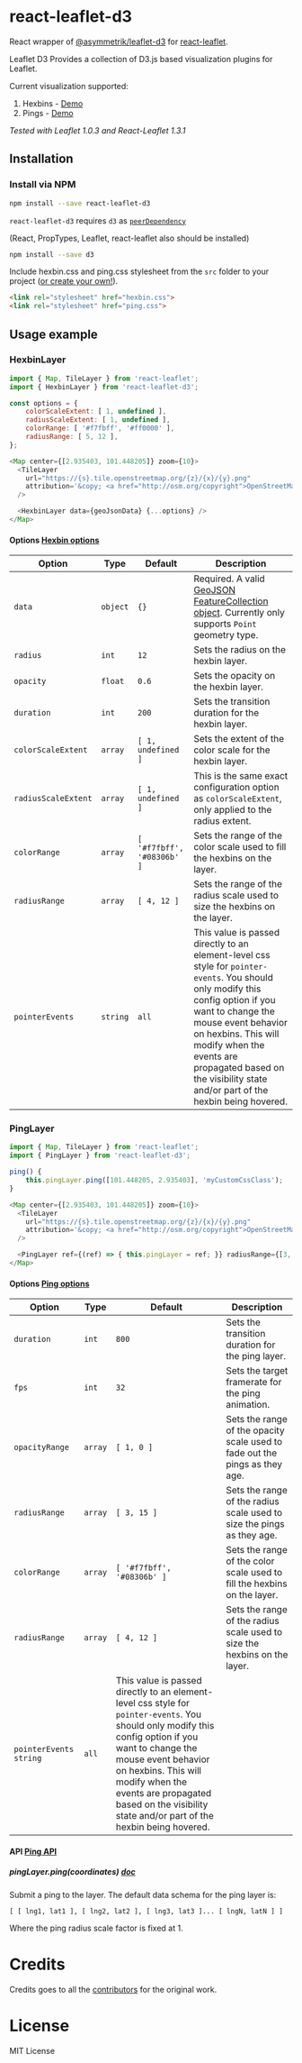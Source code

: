 # react-leaflet-d3

React wrapper of [@asymmetrik/leaflet-d3](https://github.com/Asymmetrik/leaflet-d3)
for [react-leaflet](https://github.com/PaulLeCam/react-leaflet).

Leaflet D3 Provides a collection of D3.js based visualization plugins for Leaflet.

Current visualization supported:
1. Hexbins - [Demo](https://jsfiddle.net/m_hasbie/g539zzee/)
1. Pings - [Demo](https://jsfiddle.net/m_hasbie/04nzqhu4/)

*Tested with Leaflet 1.0.3 and React-Leaflet 1.3.1*


## Installation

### Install via NPM

```bash
npm install --save react-leaflet-d3
```

`react-leaflet-d3` requires `d3` as [`peerDependency`](https://docs.npmjs.com/files/package.json#peerdependencies)

(React, PropTypes, Leaflet, react-leaflet also should be installed)
```bash
npm install --save d3
```

Include hexbin.css and ping.css stylesheet from the `src` folder to your project ([or create your own!](https://github.com/Asymmetrik/leaflet-d3#styling-1)).

```html
<link rel="stylesheet" href="hexbin.css">
<link rel="stylesheet" href="ping.css">
```

## Usage example

### HexbinLayer

```javascript
import { Map, TileLayer } from 'react-leaflet';
import { HexbinLayer } from 'react-leaflet-d3';

const options = {
	colorScaleExtent: [ 1, undefined ],
	radiusScaleExtent: [ 1, undefined ],
	colorRange: [ '#f7fbff', '#ff0000' ],
	radiusRange: [ 5, 12 ],
};

<Map center={[2.935403, 101.448205]} zoom={10}>
  <TileLayer
    url="https://{s}.tile.openstreetmap.org/{z}/{x}/{y}.png"
    attribution='&copy; <a href="http://osm.org/copyright">OpenStreetMap</a> contributors'
  />

  <HexbinLayer data={geoJsonData} {...options} />
</Map>
```

#### Options [Hexbin options](https://github.com/Asymmetrik/leaflet-d3#options)

Option          | Type      | Default | Description
--------------- | --------- | ------- | -------------
`data`          | `object`  | `{}`    | Required. A valid [GeoJSON FeatureCollection object](http://geojson.org/geojson-spec.html). Currently only supports `Point` geometry type.
`radius`        | `int`     | `12`    | Sets the radius on the hexbin layer.
`opacity`       | `float`   | `0.6`   | Sets the opacity on the hexbin layer.
`duration`      | `int`     | `200`   | Sets the transition duration for the hexbin layer.
`colorScaleExtent`   | `array`   | `[ 1, undefined ]`    | Sets the extent of the color scale for the hexbin layer.
`radiusScaleExtent`   | `array`   | `[ 1, undefined ]`    | This is the same exact configuration option as `colorScaleExtent`, only applied to the radius extent.
`colorRange`   | `array`   | `[ '#f7fbff', '#08306b' ]`    | Sets the range of the color scale used to fill the hexbins on the layer.
`radiusRange`   | `array`   | `[ 4, 12 ]`    | Sets the range of the radius scale used to size the hexbins on the layer.
`pointerEvents` |  `string`     | `all`    | This value is passed directly to an element-level css style for `pointer-events`. You should only modify this config option if you want to change the mouse event behavior on hexbins. This will modify when the events are propagated based on the visibility state and/or part of the hexbin being hovered.


### PingLayer

```javascript
import { Map, TileLayer } from 'react-leaflet';
import { PingLayer } from 'react-leaflet-d3';

ping() {
	this.pingLayer.ping([101.448205, 2.935403], 'myCustomCssClass');
}

<Map center={[2.935403, 101.448205]} zoom={10}>
  <TileLayer
    url="https://{s}.tile.openstreetmap.org/{z}/{x}/{y}.png"
    attribution='&copy; <a href="http://osm.org/copyright">OpenStreetMap</a> contributors'
  />

  <PingLayer ref={(ref) => { this.pingLayer = ref; }} radiusRange={[3, 50]} />
</Map>
```

#### Options [Ping options](https://github.com/Asymmetrik/leaflet-d3#options-1)

Option          | Type      | Default | Description
--------------- | --------- | ------- | -------------
`duration`      | `int`     | `800 `  | Sets the transition duration for the ping layer.
`fps`           | `int`     | `32`    | Sets the target framerate for the ping animation.
`opacityRange`  | `array`   | `[ 1, 0 ]`    | Sets the range of the opacity scale used to fade out the pings as they age.
`radiusRange`   | `array`   | `[ 3, 15 ]`    | Sets the range of the radius scale used to size the pings as they age.
`colorRange`   | `array`   | `[ '#f7fbff', '#08306b' ]`    | Sets the range of the color scale used to fill the hexbins on the layer.
`radiusRange`   | `array`   | `[ 4, 12 ]`    | Sets the range of the radius scale used to size the hexbins on the layer.
`pointerEvents`   `string`     | `all`    | This value is passed directly to an element-level css style for `pointer-events`. You should only modify this config option if you want to change the mouse event behavior on hexbins. This will modify when the events are propagated based on the visibility state and/or part of the hexbin being hovered.

#### API [Ping API](https://github.com/Asymmetrik/leaflet-d3#lpinglayer)

##### pingLayer.ping(coordinates) [doc](https://github.com/Asymmetrik/leaflet-d3#pinglayerpingvalue-)

Submit a ping to the layer. The default data schema for the ping layer is:

`[ [ lng1, lat1 ], [ lng2, lat2 ], [ lng3, lat3 ]... [ lngN, latN ] ]`

Where the ping radius scale factor is fixed at 1.



# Credits
Credits goes to all the [contributors](https://github.com/Asymmetrik/leaflet-d3/graphs/contributors) for the original work.

# License

MIT License
